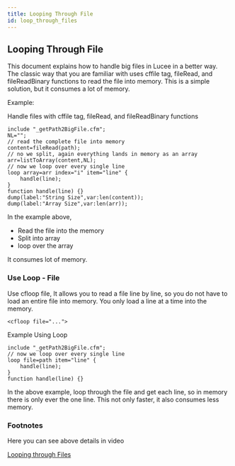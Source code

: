 ```yaml
---
title: Looping Through File
id: loop_through_files
---
```

## Looping Through File ##

This document explains how to handle big files in Lucee in a better way. The classic way that you are familiar with uses cffile tag, fileRead, and fileReadBinary functions to read the file into memory. This is a simple solution, but it consumes a lot of memory.

Example:

Handle files with cffile tag, fileRead, and fileReadBinary functions

```luceescript
include "_getPath2BigFile.cfm";
NL="";
// read the complete file into memory
content=fileRead(path);
// no we split, again everything lands in memory as an array
arr=listToArray(content,NL);
// now we loop over every single line
loop array=arr index="i" item="line" {
	handle(line);
}
function handle(line) {}
dump(label:"String Size",var:len(content));
dump(label:"Array Size",var:len(arr));
```

In the example above,

* Read the file into the memory
* Split into array
* loop over the array

It consumes lot of memory.


### Use Loop - File ###

Use cfloop file, It allows you to read a file line by line, so you do not have to load an entire file into memory. You only load a line at a time into the memory.


```lucee
<cfloop file="...">
```


Example Using Loop

```luceesript
include "_getPath2BigFile.cfm";
// now we loop over every single line
loop file=path item="line" {
	handle(line);
}
function handle(line) {}
```

In the above example, loop through the file and get each line, so in memory there is only ever the one line. This not only faster, it also consumes less memory.


### Footnotes ###

Here you can see above details in video

[ Looping through Files ](https://www.youtube.com/watch?v=6w2Wr8snk50)
